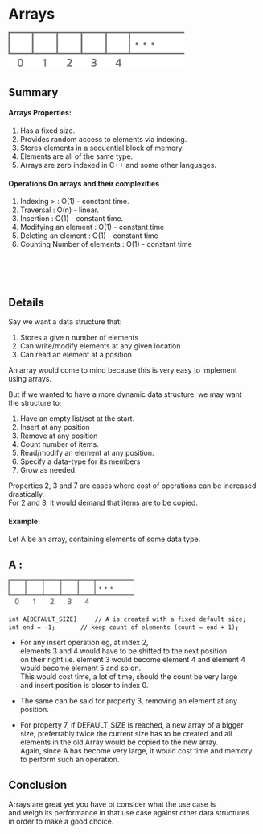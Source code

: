 # Arrays

<img src=../images/array.svg width=350 blue>

## Summary

#### Arrays Properties:

1. Has a fixed size.
1. Provides random access to elements via indexing.
1. Stores elements in a sequential block of memory.
1. Elements are all of the same type.
1. Arrays are zero indexed in C++ and some other languages.

#### Operations On arrays and their complexities

1. Indexing > : O(1) - constant time.
2. Traversal : O(n) - linear.
3. Insertion : O(1) - constant time.
4. Modifying an element : O(1) - constant time
5. Deleting an element : O(1) - constant time
6. Counting Number of elements : O(1) - constant time

<br />
<br />
<br />

## Details

Say we want a data structure that:

1. Stores a give n number of elements
2. Can write/modify elements at any given location
3. Can read an element at a position

An array would come to mind because this is very easy to implement  
using arrays.

But if we wanted to have a more dynamic data structure, we may want  
the structure to:

1. Have an empty list/set at the start.
2. Insert at any position
3. Remove at any position
4. Count number of items.
5. Read/modify an element at any position.
6. Specify a data-type for its members
7. Grow as needed.

Properties 2, 3 and 7 are cases where cost of operations can be increased drastically.  
For 2 and 3, it would demand that items are to be copied.

#### Example:

Let A be an array, containing elements of some data type.

## A :

<img src=../images/array.svg width=250 >

    int A[DEFAULT_SIZE]		// A is created with a fixed default size;
    int end = -1; 		// keep count of elements (count = end + 1);

- For any insert operation eg, at index 2,  
  elements 3 and 4 would have to be shifted to the next position  
  on their right i.e. element 3 would become element 4 and element 4  
  would become element 5 and so on.  
  This would cost time, a lot of time, should the count be very large  
  and insert position is closer to index 0.

- The same can be said for property 3, removing an element at any position.

- For property 7, if DEFAULT_SIZE is reached, a new array of a bigger  
  size, preferrably twice the current size has to be created and all  
  elements in the old Array would be copied to the new array.  
  Again, since A has become very large, it would cost time and memory  
  to perform such an operation.

## Conclusion

Arrays are great yet you have ot consider what the use case is  
and weigh its performance in that use case against other data structures  
in order to make a good choice.
